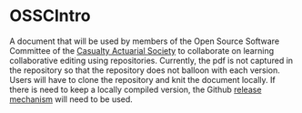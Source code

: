 OSSCIntro
=========

A document that will be used by members of the Open Source Software Committee of the [Casualty Actuarial Society](https://www.casact.org) to collaborate on learning collaborative editing using repositories. Currently, the pdf is not captured in the repository so that the repository does not balloon with each version. Users will have to clone the repository and knit the document locally. If there is need to keep a locally compiled version, the Github [release mechanism](https://github.com/blog/1547-release-your-software) will need to be used.